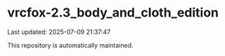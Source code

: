 # vrcfox-2.3_body_and_cloth_edition

Last updated: 2025-07-09 21:37:47

This repository is automatically maintained.
